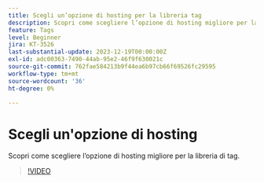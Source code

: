 ```yaml
---
title: Scegli un’opzione di hosting per la libreria tag
description: Scopri come scegliere l’opzione di hosting migliore per la libreria di tag.
feature: Tags
level: Beginner
jira: KT-3526
last-substantial-update: 2023-12-19T00:00:00Z
exl-id: adc00363-7490-44ab-95e2-46f9f630021c
source-git-commit: 762fae584213b9f44ea6b97cb66f69526fc29595
workflow-type: tm+mt
source-wordcount: '36'
ht-degree: 0%

---
```


# Scegli un&#39;opzione di hosting

Scopri come scegliere l’opzione di hosting migliore per la libreria di tag.

>[!VIDEO](https://video.tv.adobe.com/v/28728/?learn=on)
